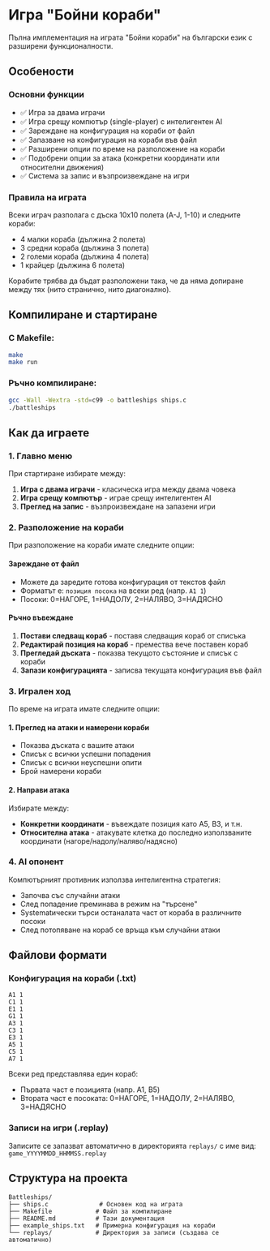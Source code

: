 # Игра "Бойни кораби"

Пълна имплементация на играта "Бойни кораби" на български език с разширени функционалности.

## Особености

### Основни функции
- ✅ Игра за двама играчи
- ✅ Игра срещу компютър (single-player) с интелигентен AI
- ✅ Зареждане на конфигурация на кораби от файл
- ✅ Запазване на конфигурация на кораби във файл
- ✅ Разширени опции по време на разположение на кораби
- ✅ Подобрени опции за атака (конкретни координати или относителни движения)
- ✅ Система за запис и възпроизвеждане на игри

### Правила на играта
Всеки играч разполага с дъска 10x10 полета (A-J, 1-10) и следните кораби:
- 4 малки кораба (дължина 2 полета)
- 3 средни кораба (дължина 3 полета)  
- 2 големи кораба (дължина 4 полета)
- 1 крайцер (дължина 6 полета)

Корабите трябва да бъдат разположени така, че да няма допиране между тях (нито странично, нито диагонално).

## Компилиране и стартиране

### С Makefile:
```bash
make
make run
```

### Ръчно компилиране:
```bash
gcc -Wall -Wextra -std=c99 -o battleships ships.c
./battleships
```

## Как да играете

### 1. Главно меню
При стартиране избирате между:
1. **Игра с двама играчи** - класическа игра между двама човека
2. **Игра срещу компютър** - играе срещу интелигентен AI
3. **Преглед на запис** - възпроизвеждане на запазени игри

### 2. Разположение на кораби

При разположение на кораби имате следните опции:

#### Зареждане от файл
- Можете да заредите готова конфигурация от текстов файл
- Форматът е: `позиция посока` на всеки ред (напр. `A1 1`)
- Посоки: 0=НАГОРЕ, 1=НАДОЛУ, 2=НАЛЯВО, 3=НАДЯСНО

#### Ръчно въвеждане
1. **Постави следващ кораб** - поставя следващия кораб от списъка
2. **Редактирай позиция на кораб** - премества вече поставен кораб
3. **Прегледай дъската** - показва текущото състояние и списък с кораби
4. **Запази конфигурацията** - записва текущата конфигурация във файл

### 3. Игрален ход

По време на играта имате следните опции:

#### 1. Преглед на атаки и намерени кораби
- Показва дъската с вашите атаки
- Списък с всички успешни попадения
- Списък с всички неуспешни опити
- Брой намерени кораби

#### 2. Направи атака
Избирате между:
- **Конкретни координати** - въвеждате позиция като A5, B3, и т.н.
- **Относителна атака** - атакувате клетка до последно използваните координати (нагоре/надолу/наляво/надясно)

### 4. AI опонент

Компютърният противник използва интелигентна стратегия:
- Започва със случайни атаки
- След попадение преминава в режим на "търсене"
- Systematически търси останалата част от кораба в различните посоки
- След потопяване на кораб се връща към случайни атаки

## Файлови формати

### Конфигурация на кораби (.txt)
```
A1 1
C1 1  
E1 1
G1 1
A3 1
C3 1
E3 1
A5 1
C5 1
A7 1
```

Всеки ред представлява един кораб:
- Първата част е позицията (напр. A1, B5)
- Втората част е посоката: 0=НАГОРЕ, 1=НАДОЛУ, 2=НАЛЯВО, 3=НАДЯСНО

### Записи на игри (.replay)
Записите се запазват автоматично в директорията `replays/` с име вид:
`game_YYYYMMDD_HHMMSS.replay`

## Структура на проекта

```
Battleships/
├── ships.c              # Основен код на играта
├── Makefile            # Файл за компилиране
├── README.md           # Тази документация
├── example_ships.txt   # Примерна конфигурация на кораби
└── replays/            # Директория за записи (създава се автоматично)
```